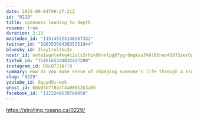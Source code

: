 ```yaml
---
date: 2025-09-04T09:27:21Z
id: "0229"
title: openness leading to depth
rosano: true
duration: 2:13
mastodon_id: "115145323148287332"
twitter_id: "1963535043835351044"
bluesky_id: 3lxytrultkc2v
nostr_id: note1wgnlm4kq4c2sls3rhzk8hrnlpg87ygr8mgksa7k6l86nec43873sur6ppk
tiktok_id: "7546165324832427280"
instagram_id: DOLO7J1Arl0
summary: How do you make sense of changing someone's life through a random encounter?
slug: "0229"
youtube_id: GquydOi-wzk
ghost_id: 68b95b7f8ddf4a00012b3a06
facebook_id: "1123249539769458"
---
```

https://strolling.rosano.ca/0229/
